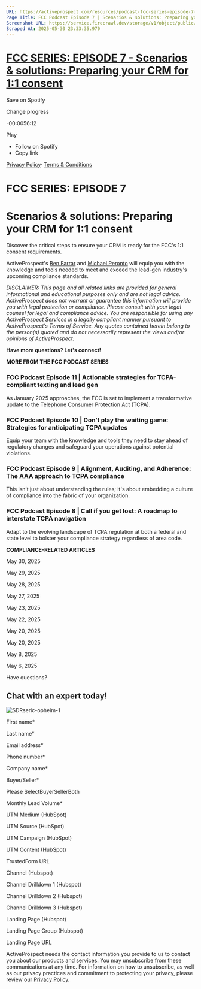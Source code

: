 ```yaml
---
URL: https://activeprospect.com/resources/podcast-fcc-series-episode-7-ty/?utm_medium=Email&utm_source=Website&utm_campaign=AP-Email-InsideCBM-September
Page Title: FCC Podcast Episode 7 | Scenarios & solutions: Preparing your CRM for 1:1 consent - ActiveProspect
Screenshot URL: https://service.firecrawl.dev/storage/v1/object/public/media/screenshot-28ad09ef-c62f-48c3-8563-9fe93a08a2c4.png
Scraped At: 2025-05-30 23:33:35.970
---
```

# [FCC SERIES: EPISODE 7 - Scenarios & solutions: Preparing your CRM for 1:1 consent](https://open.spotify.com/episode/03vvlwdxsVpDwmK2Kpl00g?go=1&sp_cid=f2097ffb62595b3f9fe35529445880cc&utm_source=embed_player_p&utm_medium=desktop)


Save on Spotify

Change progress

-00:0056:12

Play

- Follow on Spotify
- Copy link

[Privacy Policy](https://www.spotify.com/legal/privacy-policy/)· [Terms & Conditions](https://www.spotify.com/legal)

# FCC SERIES: EPISODE 7

# Scenarios & solutions: Preparing your CRM for 1:1 consent

Discover the critical steps to ensure your CRM is ready for the FCC's 1:1 consent requirements.

ActiveProspect's [Ben Farrar](https://www.linkedin.com/in/benfarrar/) and [Michael Peronto](https://www.linkedin.com/in/michael-peronto/) will equip you with the knowledge and tools needed to meet and exceed the lead-gen industry's upcoming compliance standards.

_DISCLAIMER: This page and all related links are provided for general informational and educational purposes only and are not legal advice. ActiveProspect does not warrant or guarantee this information will provide you with legal protection or compliance. Please consult with your legal counsel for legal and compliance advice. You are responsible for using any ActiveProspect Services in a legally compliant manner pursuant to ActiveProspect’s Terms of Service. Any quotes contained herein belong to the person(s) quoted and do not necessarily represent the views and/or opinions of ActiveProspect._

**Have more questions? Let's connect!**


**MORE FROM THE FCC PODCAST SERIES**


### FCC Podcast Episode 11 \| Actionable strategies for TCPA-compliant texting and lead gen

As January 2025 approaches, the FCC is set to implement a transformative update to the Telephone Consumer Protection Act (TCPA).



### FCC Podcast Episode 10 \| Don’t play the waiting game: Strategies for anticipating TCPA updates

Equip your team with the knowledge and tools they need to stay ahead of regulatory changes and safeguard your operations against potential violations.



### FCC Podcast Episode 9 \| Alignment, Auditing, and Adherence: The AAA approach to TCPA compliance

This isn’t just about understanding the rules; it's about embedding a culture of compliance into the fabric of your organization.



### FCC Podcast Episode 8 \| Call if you get lost: A roadmap to interstate TCPA navigation

Adapt to the evolving landscape of TCPA regulation at both a federal and state level to bolster your compliance strategy regardless of area code.


**COMPLIANCE-RELATED ARTICLES**



May 30, 2025




May 29, 2025




May 28, 2025




May 27, 2025




May 23, 2025




May 22, 2025




May 20, 2025




May 20, 2025




May 8, 2025




May 6, 2025



Have questions?

## Chat with an expert today!

![SDRseric-opheim-1](https://activeprospect.com/wp-content/uploads/2023/09/SDRseric-opheim-1.png)

First name\*

Last name\*

Email address\*

Phone number\*

Company name\*

Buyer/Seller\*

Please SelectBuyerSellerBoth

Monthly Lead Volume\*

UTM Medium (HubSpot)

UTM Source (HubSpot)

UTM Campaign (HubSpot)

UTM Content (HubSpot)

TrustedForm URL

Channel (Hubspot)

Channel Drilldown 1 (Hubspot)

Channel Drilldown 2 (Hubspot)

Channel Drilldown 3 (Hubspot)

Landing Page (Hubspot)

Landing Page Group (Hubspot)

Landing Page URL

ActiveProspect needs the contact information you provide to us to contact you about our products and services. You may unsubscribe from these communications at any time. For information on how to unsubscribe, as well as our privacy practices and commitment to protecting your privacy, please review our [Privacy Policy](https://activeprospect.com/privacy-policy/).

